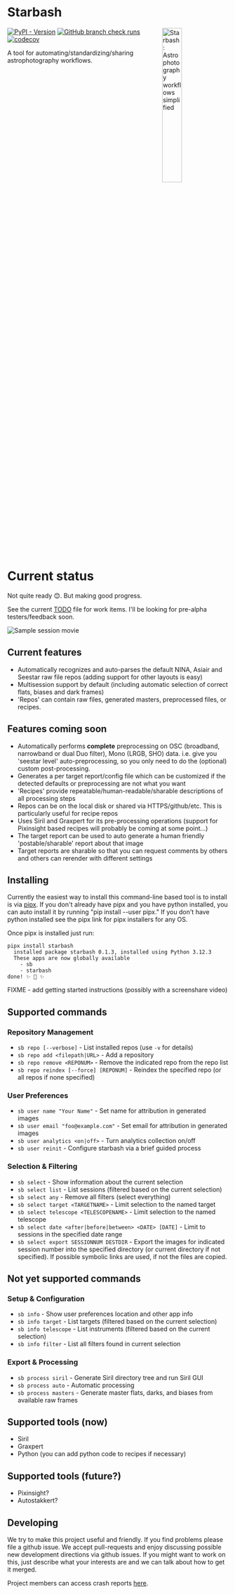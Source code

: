 # Starbash

<img src="https://raw.githubusercontent.com/geeksville/starbash/refs/heads/main/img/icon.png" alt="Starbash: Astrophotography workflows simplified" width="30%" align="right" style="margin-bottom: 20px;">

[![PyPI - Version](https://img.shields.io/pypi/v/starbash)](https://pypi.org/project/starbash/)
[![GitHub branch check runs](https://img.shields.io/github/check-runs/geeksville/starbash/main)](https://github.com/geeksville/starbash/actions)
[![codecov](https://codecov.io/github/geeksville/starbash/graph/badge.svg?token=47RE10I7O1)](https://codecov.io/github/geeksville/starbash)

A tool for automating/standardizing/sharing astrophotography workflows.

<br clear="right">

# Current status

Not quite ready 😊.  But making good progress.

See the current [TODO](TODO.md) file for work items.  I'll be looking for pre-alpha testers/feedback soon.

![Sample session movie](https://raw.githubusercontent.com/geeksville/starbash/refs/heads/main/doc/vhs/sample-session.gif)

## Current features

* Automatically recognizes and auto-parses the default NINA, Asiair and Seestar raw file repos (adding support for other layouts is easy)
* Multisession support by default (including automatic selection of correct flats, biases and dark frames)
* 'Repos' can contain raw files, generated masters, preprocessed files, or recipes.

## Features coming soon

* Automatically performs **complete** preprocessing on OSC (broadband, narrowband or dual Duo filter), Mono (LRGB, SHO) data.  i.e. give you 'seestar level' auto-preprocessing, so you only need to do the (optional) custom post-processing.
* Generates a per target report/config file which can be customized if the detected defaults or preprocessing are not what you want
* 'Recipes' provide repeatable/human-readable/sharable descriptions of all processing steps
* Repos can be on the local disk or shared via HTTPS/github/etc.  This is particularly useful for recipe repos
* Uses Siril and Graxpert for its pre-processing operations (support for Pixinsight based recipes will probably be coming at some point...)
* The target report can be used to auto generate a human friendly 'postable/sharable' report about that image
* Target reports are sharable so that you can request comments by others and others can rerender with different settings

## Installing

Currently the easiest way to install this command-line based tool is to install is via [pipx](https://pipx.pypa.io/stable/).  If you don't already have pipx and you have python installed, you can auto install it by running "pip install --user pipx."  If you don't have python installed see the pipx link for pipx installers for any OS.

Once pipx is installed just run:

```
pipx install starbash
  installed package starbash 0.1.3, installed using Python 3.12.3
  These apps are now globally available
    - sb
    - starbash
done! ✨ 🌟 ✨
```

FIXME - add getting started instructions (possibly with a screenshare video)

## Supported commands

### Repository Management
- `sb repo [--verbose]` - List installed repos (use `-v` for details)
- `sb repo add <filepath|URL>` - Add a repository
- `sb repo remove <REPONUM>` - Remove the indicated repo from the repo list
- `sb repo reindex [--force] [REPONUM]` - Reindex the specified repo (or all repos if none specified)

### User Preferences
- `sb user name "Your Name"` - Set name for attribution in generated images
- `sb user email "foo@example.com"` - Set email for attribution in generated images
- `sb user analytics <on|off>` - Turn analytics collection on/off
- `sb user reinit` - Configure starbash via a brief guided process

### Selection & Filtering
- `sb select` - Show information about the current selection
- `sb select list` - List sessions (filtered based on the current selection)
- `sb select any` - Remove all filters (select everything)
- `sb select target <TARGETNAME>` - Limit selection to the named target
- `sb select telescope <TELESCOPENAME>` - Limit selection to the named telescope
- `sb select date <after|before|between> <DATE> [DATE]` - Limit to sessions in the specified date range
- `sb select export SESSIONNUM DESTDIR` - Export the images for indicated session number into the specified directory (or current directory if not specified).  If possible symbolic links are used, if not the files are copied.

## Not yet supported commands

### Setup & Configuration
- `sb info` - Show user preferences location and other app info
- `sb info target` - List targets (filtered based on the current selection)
- `sb info telescope` - List instruments (filtered based on the current selection)
- `sb info filter` - List all filters found in current selection

### Export & Processing
- `sb process siril` - Generate Siril directory tree and run Siril GUI
- `sb process auto` - Automatic processing
- `sb process masters` - Generate master flats, darks, and biases from available raw frames

## Supported tools (now)

* Siril
* Graxpert
* Python (you can add python code to recipes if necessary)

## Supported tools (future?)

* Pixinsight?
* Autostakkert?

## Developing

We try to make this project useful and friendly.  If you find problems please file a github issue.
We accept pull-requests and enjoy discussing possible new development directions via github issues.  If you might want to work on this, just describe what your interests are and we can talk about how to get it merged.

Project members can access crash reports [here](https://geeksville.sentry.io/insights/projects/starbash/?project=4510264204132352).